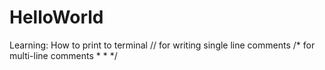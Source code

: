 # HelloWorld
Learning: How to print to terminal
// for writing single line comments
/* for multi-line comments
*
*
*/
